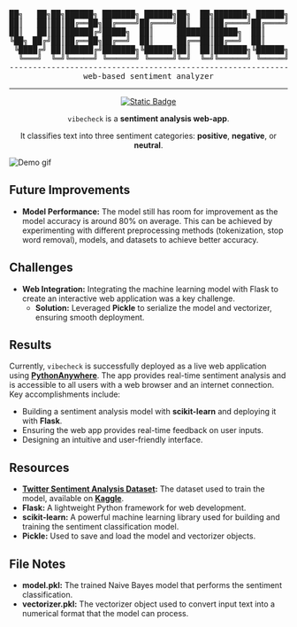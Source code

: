 
<div align="center">
<pre>
██╗   ██╗██╗██████╗ ███████╗ ██████╗██╗  ██╗███████╗ ██████╗██╗  ██╗
██║   ██║██║██╔══██╗██╔════╝██╔════╝██║  ██║██╔════╝██╔════╝██║ ██╔╝
██║   ██║██║██████╔╝█████╗  ██║     ███████║█████╗  ██║     █████╔╝ 
╚██╗ ██╔╝██║██╔══██╗██╔══╝  ██║     ██╔══██║██╔══╝  ██║     ██╔═██╗ 
 ╚████╔╝ ██║██████╔╝███████╗╚██████╗██║  ██║███████╗╚██████╗██║  ██╗
  ╚═══╝  ╚═╝╚═════╝ ╚══════╝ ╚═════╝╚═╝  ╚═╝╚══════╝ ╚═════╝╚═╝  ╚═╝
--------------------------------------------------------------------
web-based sentiment analyzer
</pre>
</div>
<hr></hr>

<div align="center"> <a href="https://santoswaso.pythonanywhere.com"> <img src="https://img.shields.io/badge/try%20it%20here-blue?link=https%3A%2F%2Fsantoswaso.pythonanywhere.com%2F" alt="Static Badge"> </a> </div>
<p align="center"> <code>vibecheck</code> is a <strong>sentiment analysis web-app</strong>.</p>
<p align="center"> It classifies text into three sentiment categories: <strong>positive</strong>, <strong>negative</strong>, or <strong>neutral</strong>.

![Demo gif](https://github.com/vibecheck/img/demo.gif)

<h2>Future Improvements</h2>

- <strong>Model Performance:</strong> The model still has room for improvement as the model accuracy is around 80% on average. This can be achieved by experimenting with different preprocessing methods (tokenization, stop word removal), models, and datasets to achieve better accuracy.

<h2>Challenges</h2>

- <strong>Web Integration:</strong> Integrating the machine learning model with Flask to create an interactive web application was a key challenge.
	- <strong>Solution:</strong> Leveraged <strong>Pickle</strong> to serialize the model and vectorizer, ensuring smooth deployment.

<h2>Results</h2>
Currently, <code>vibecheck</code> is successfully deployed as a live web application using <a href="https://www.pythonanywhere.com/"><strong>PythonAnywhere</strong></a>. The app provides real-time sentiment analysis and is accessible to all users with a web browser and an internet connection. Key accomplishments include:

- Building a sentiment analysis model with **scikit-learn** and deploying it with **Flask**.
- Ensuring the web app provides real-time feedback on user inputs.
- Designing an intuitive and user-friendly interface.

<h2>Resources</h2>

- <strong><a href="https://www.kaggle.com/datasets/jp797498e/twitter-entity-sentiment-analysis/">Twitter Sentiment Analysis Dataset</a>:</strong> The dataset used to train the model, available on <strong><a href="https://www.kaggle.com/">Kaggle</a></strong>.
- <strong>Flask:</strong> A lightweight Python framework for web development.
- <strong>scikit-learn:</strong> A powerful machine learning library used for building and training the sentiment classification model.
- <strong>Pickle:</strong> Used to save and load the model and vectorizer objects.

<h2>File Notes</h2>

- <strong>model.pkl:</strong> The trained Naive Bayes model that performs the sentiment classification.
- <strong>vectorizer.pkl:</strong> The vectorizer object used to convert input text into a numerical format that the model can process.



